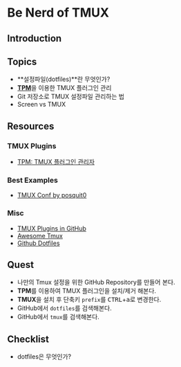 # Be Nerd of TMUX

## <a name="introduction">Introduction


## <a name="topics">Topics

- **설정파일(dotfiles)**란 무엇인가?
- [**TPM**](https://github.com/tmux-plugins/tpm)을 이용한 TMUX 플러그인 관리
- Git 저장소로 TMUX 설정파일 관리하는 법
- Screen vs TMUX


## <a name="resources">Resources

### TMUX Plugins

- [TPM: TMUX 플러그인 관리자](https://github.com/tmux-plugins/tpm)

### Best Examples

- [TMUX Conf by posquit0](https://github.com/posquit0/tmux-conf)

### Misc

- [TMUX Plugins in GitHub](https://github.com/tmux-plugins)
- [Awesome Tmux](https://github.com/rothgar/awesome-tmux)
- [Github Dotfiles](https://dotfiles.github.io/)


## <a name="quest">Quest

- 나만의 Tmux 설정을 위한 GitHub Repository를 만들어 본다.
- **TPM**를 이용하여 TMUX 플러그인을 설치/제거 해본다.
- **TMUX**을 설치 후 단축키 `prefix`를 <kbd>CTRL</kbd>+<kbd>a</kbd>로 변경한다.
- GitHub에서 `dotfiles`를 검색해본다.
- GitHub에서 `tmux`를 검색해본다.


## <a name="checklist">Checklist

- dotfiles은 무엇인가?